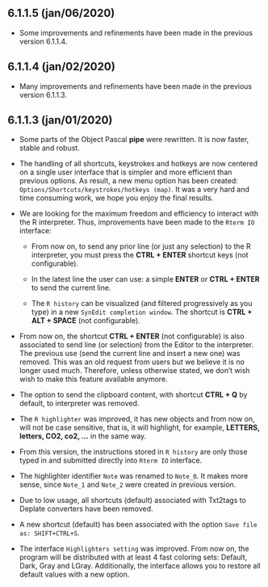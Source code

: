 6.1.1.5 (jan/06/2020)
---------------------

- Some improvements and refinements have been made in the previous version 6.1.1.4.


6.1.1.4 (jan/02/2020)
---------------------

- Many improvements and refinements have been made in the previous version 6.1.1.3.


6.1.1.3 (jan/01/2020)
---------------------

-   Some parts of the Object Pascal **pipe** were rewritten. It is now
    faster, stable and robust.

-   The handling of all shortcuts, keystrokes and hotkeys are now
    centered on a single user interface that is simpler and more
    efficient than previous options. As result, a new menu option has
    been created: `Options/Shortcuts/keystrokes/hotkeys (map)`. It was a
    very hard and time consuming work, we hope you enjoy the
    final results.

-   We are looking for the maximum freedom and efficiency to interact
    with the R interpreter. Thus, improvements have been made to the
    `Rterm IO` interface:

    -   From now on, to send any prior line (or just any selection) to
        the R interpreter, you must press the **CTRL + ENTER** shortcut
        keys (not configurable).

    -   In the latest line the user can use: a simple **ENTER** or
        **CTRL + ENTER** to send the current line.

    -   The `R history` can be visualized (and filtered progressively as
        you type) in a new `SynEdit completion window`. The shortcut is
        **CTRL + ALT + SPACE** (not configurable).

-   From now on, the shortcut **CTRL + ENTER** (not configurable) is
    also associated to send line (or selection) from the Editor to
    the interpreter. The previous use (send the current line and insert
    a new one) was removed. This was an old request from users but we
    believe it is no longer used much. Therefore, unless otherwise
    stated, we don’t wish wish to make this feature available anymore.

-   The option to send the clipboard content, with shortcut **CTRL + Q**
    by default, to interpreter was removed.

-   The `R highlighter` was improved, it has new objects and from now
    on, will not be case sensitive, that is, it will highlight, for
    example, **LETTERS, letters, CO2, co2, …** in the same way.

-   From this version, the instructions stored in `R history` are only
    those typed in and submitted directly into `Rterm IO` interface.

-   The highlighter identifier `Note` was renamed to `Note_0`. It makes
    more sense, since `Note_1` and `Note_2` were created in
    previous version.

-   Due to low usage, all shortcuts (default) associated with Txt2tags
    to Deplate converters have been removed.

-   A new shortcut (default) has been associated with the option
    `Save file as: SHIFT+CTRL+S`.

-   The interface `Highlighters setting` was improved. From now on, the
    program will be distributed with at least 4 fast coloring sets:
    Default, Dark, Gray and LGray. Additionally, the interface allows
    you to restore all default values with a new option.


